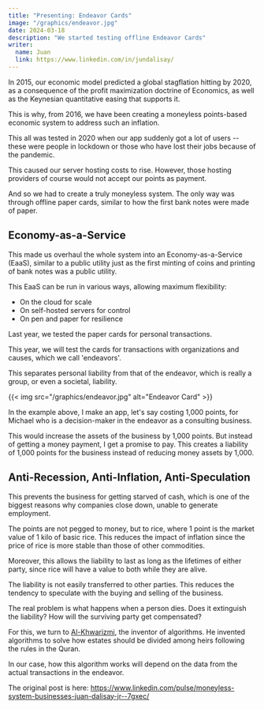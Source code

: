 ```yaml
---
title: "Presenting: Endeavor Cards"
image: "/graphics/endeavor.jpg"
date: 2024-03-18
description: "We started testing offline Endeavor Cards"
writer:
  name: Juan
  link: https://www.linkedin.com/in/jundalisay/
---
```




In 2015, our economic model predicted a global stagflation hitting by 2020, as a consequence of the profit maximization doctrine of Economics, as well as the Keynesian quantitative easing that supports it.

This is why, from 2016, we have been creating a moneyless points-based economic system to address such an inflation.

This all was tested in 2020 when our app suddenly got a lot of users -- these were people in lockdown or those who have lost their jobs because of the pandemic.

This caused our server hosting costs to rise. However, those hosting providers of course would not accept our points as payment.

And so we had to create a truly moneyless system. The only way was through offline paper cards, similar to how the first bank notes were made of paper.

## Economy-as-a-Service

This made us overhaul the whole system into an Economy-as-a-Service (EaaS), similar to a public utility just as the first minting of coins and printing of bank notes was a public utility.

This EaaS can be run in various ways, allowing maximum flexibility:
- On the cloud for scale
- On self-hosted servers for control
- On pen and paper for resilience

Last year, we tested the paper cards for personal transactions.

This year, we will test the cards for transactions with organizations and causes, which we call 'endeavors'.

This separates personal liability from that of the endeavor, which is really a group, or even a societal, liability.


{{< img src="/graphics/endeavor.jpg" alt="Endeavor Card" >}}


In the example above, I make an app, let's say costing 1,000 points, for Michael who is a decision-maker in the endeavor as a consulting business.

This would increase the assets of the business by 1,000 points. But instead of getting a money payment, I get a promise to pay. This creates a liability of 1,000 points for the business instead of reducing money assets by 1,000.


## Anti-Recession, Anti-Inflation, Anti-Speculation

This prevents the business for getting starved of cash, which is one of the biggest reasons why companies close down, unable to generate employment.

The points are not pegged to money, but to rice, where 1 point is the market value of 1 kilo of basic rice. This reduces the impact of inflation since the price of rice is more stable than those of other commodities.

Moreover, this allows the liability to last as long as the lifetimes of either party, since rice will have a value to both while they are alive.

The liability is not easily transferred to other parties. This reduces the tendency to speculate with the buying and selling of the business.

The real problem is what happens when a person dies. Does it extinguish the liability? How will the surviving party get compensated?

For this, we turn to [Al-Khwarizmi](https://en.wikipedia.org/wiki/Al-Khwarizmi), the inventor of algorithms. He invented algorithms to solve how estates should be divided among heirs following the rules in the Quran.

In our case, how this algorithm works will depend on the data from the actual transactions in the endeavor.

The original post is here: https://www.linkedin.com/pulse/moneyless-system-businesses-juan-dalisay-jr--7gxec/
